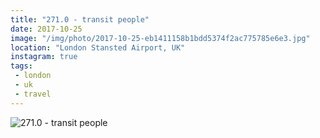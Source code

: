 ```yaml
---
title: "271.0 - transit people"
date: 2017-10-25
image: "/img/photo/2017-10-25-eb1411158b1bdd5374f2ac775785e6e3.jpg"
location: "London Stansted Airport, UK"
instagram: true
tags:
 - london
 - uk
 - travel
---
```


![271.0 - transit people](/img/photo/2017-10-25-eb1411158b1bdd5374f2ac775785e6e3.jpg)
